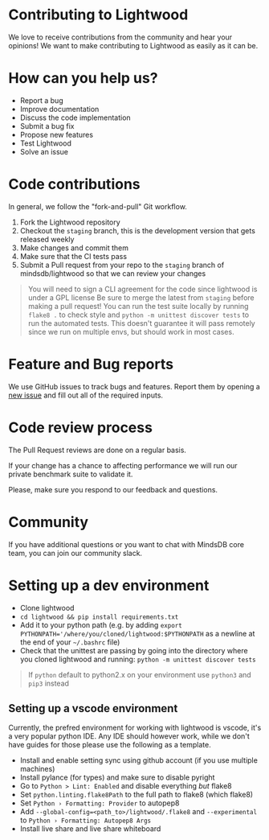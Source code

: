 # Contributing to Lightwood

We love to receive contributions from the community and hear your opinions! We want to make contributing to Lightwood as easily as it can be.

# How can you help us?

* Report a bug
* Improve documentation
* Discuss the code implementation
* Submit a bug fix
* Propose new features
* Test Lightwood
* Solve an issue

# Code contributions
In general, we follow the "fork-and-pull" Git workflow.

1. Fork the Lightwood repository
2. Checkout the `staging` branch, this is the development version that gets released weekly
4. Make changes and commit them
5. Make sure that the CI tests pass
6. Submit a Pull request from your repo to the `staging` branch of mindsdb/lightwood so that we can review your changes

> You will need to sign a CLI agreement for the code since lightwood is under a GPL license
> Be sure to merge the latest from `staging` before making a pull request!
> You can run the test suite locally by running `flake8 .` to check style and `python -m unittest discover tests` to run the automated tests. This doesn't guarantee it will pass remotely since we run on multiple envs, but should work in most cases.

# Feature and Bug reports
We use GitHub issues to track bugs and features. Report them by opening a [new issue](https://github.com/mindsdb/lightwood/issues/new/choose) and fill out all of the required inputs.

# Code review process
The Pull Request reviews are done on a regular basis. 

If your change has a chance to affecting performance we will run our private benchmark suite to validate it.

Please, make sure you respond to our feedback and questions.

# Community
If you have additional questions or you want to chat with MindsDB core team, you can join our community slack.

# Setting up a dev environment

- Clone lightwood
- `cd lightwood && pip install requirements.txt`
- Add it to your python path (e.g. by adding `export PYTHONPATH='/where/you/cloned/lightwood:$PYTHONPATH` as a newline at the end of your `~/.bashrc` file)
- Check that the unittest are passing by going into the directory where you cloned lightwood and running: `python -m unittest discover tests` 

> If `python` default to python2.x on your environment use `python3` and `pip3` instead

## Setting up a vscode environment

Currently, the prefred environment for working with lightwood is vscode, it's a very popular python IDE. Any IDE should however work, while we don't have guides for those please use the following as a template.

* Install and enable setting sync using github account (if you use multiple machines)
* Install pylance (for types) and make sure to disable pyright
* Go to `Python > Lint: Enabled` and disable everything *but* flake8
* Set `python.linting.flake8Path` to the full path to flake8 (which flake8)
* Set `Python › Formatting: Provider` to autopep8
* Add `--global-config=<path_to>/lightwood/.flake8` and `--experimental` to `Python › Formatting: Autopep8 Args`
* Install live share and live share whiteboard